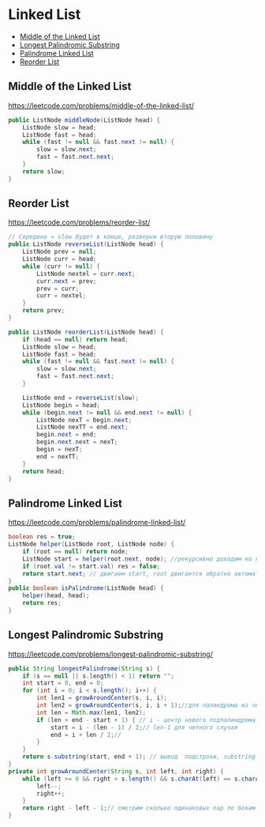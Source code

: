 # Linked List

+ [Middle of the Linked List](#middle-of-the-linked-list)
+ [Longest Palindromic Substring](#longest-palindromic-substring)
+ [Palindrome Linked List](#palindrome-linked-list)
+ [Reorder List](#reorder-list)

## Middle of the Linked List

https://leetcode.com/problems/middle-of-the-linked-list/

```java
public ListNode middleNode(ListNode head) {
    ListNode slow = head;
    ListNode fast = head;
    while (fast != null && fast.next != null) {
        slow = slow.next;
        fast = fast.next.next;
    }
    return slow;
}
```

## Reorder List

https://leetcode.com/problems/reorder-list/

```java
// Середина = slow будет в конце, разверни вторую половину
public ListNode reverseList(ListNode head) {
    ListNode prev = null;
    ListNode curr = head;
    while (curr != null) {
        ListNode nextel = curr.next;
        curr.next = prev;
        prev = curr;
        curr = nextel;
    }
    return prev;
}

public ListNode reorderList(ListNode head) {
    if (head == null) return head;
    ListNode slow = head;
    ListNode fast = head;
    while (fast != null && fast.next != null) {
        slow = slow.next;
        fast = fast.next.next;
    }

    ListNode end = reverseList(slow);
    ListNode begin = head;
    while (begin.next != null && end.next != null) {
        ListNode nexT = begin.next;
        ListNode nexTT = end.next;
        begin.next = end;
        begin.next.next = nexT;
        begin = nexT;
        end = nexTT;
    }
    return head;
}
```

## Palindrome Linked List

https://leetcode.com/problems/palindrome-linked-list/

```java
boolean res = true;
ListNode helper(ListNode root, ListNode node) {
    if (root == null) return node;
    ListNode start = helper(root.next, node); //рекурсивно доходим ко конца, root=end
    if (root.val != start.val) res = false;
    return start.next; // двигаем start, root двигается обратно автоматически
}
public boolean isPalindrome(ListNode head) {
    helper(head, head);
    return res;
}
```

## Longest Palindromic Substring

https://leetcode.com/problems/longest-palindromic-substring/

```java
public String longestPalindrome(String s) {
    if (s == null || s.length() < 1) return "";
    int start = 0, end = 0;
    for (int i = 0; i < s.length(); i++) {
        int len1 = growAroundCenter(s, i, i);
        int len2 = growAroundCenter(s, i, i + 1);//для палиндрома из четного кол. элементов
        int len = Math.max(len1, len2);
        if (len > end - start + 1) { // i - центр нового подпалиндрома
            start = i - (len - 1) / 2;// len-1 для четного случая
            end = i + len / 2;//
        }
    }
    return s.substring(start, end + 1); // вывод  подстроки, substring берет до end не включительно -> +1
}
private int growAroundCenter(String s, int left, int right) {
    while (left >= 0 && right < s.length() && s.charAt(left) == s.charAt(right)) {
        left--;
        right++;
    }
    return right - left - 1;// смотрим сколько одинаковых пар по бокам и определяем длину подпалиндрома (r=a+1, l=b-1, r-l-1=a-b+1+1-1=a-b+1=len)
}
```
